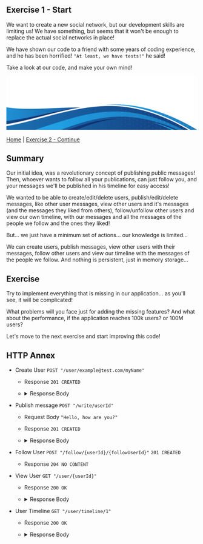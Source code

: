 ## Exercise 1 - Start

We want to create a new social network, but our development skills are limiting us! We have something, but seems that it won't be enough to
replace the actual social networks in place!

We have shown our code to a friend with some years of coding experience, and he has been horrified! `"At least, we have tests!"` he said!

Take a look at our code, and make your own mind!

<kbd> <img src="exercise_1_header.png" /> </kbd>

[Home](../README.md) | [Exercise 2 - Continue](exercise-2.md)

## Summary

Our initial idea, was a revolutionary concept of publishing public messages! Then, whoever wants to follow all your publications, can just
follow you, and your messages we'll be published in his timeline for easy access!

We wanted to be able to create/edit/delete users, publish/edit/delete messages, like other user messages, view other users and it's
messages (and the messages they liked from others), follow/unfollow other users and view our own timeline, with our messages and all the
messages of the people we follow and the ones they liked!

But... we just have a minimum set of actions... our knowledge is limited...

We can create users, publish messages, view other users with their messages, follow other users and view our timeline with the messages of
the people we follow. And nothing is persistent, just in memory storage...

## Exercise

Try to implement everything that is missing in our application... as you'll see, it will be complicated!

What problems will you face just for adding the missing features? And what about the performance, if the application reaches 100k users? or
100M users?

Let's move to the next exercise and start improving this code!

## HTTP Annex

- Create User `POST "/user/example@test.com/myName"`
  - Response `201 CREATED`
  - <details><summary>Response Body</summary>

    ```json
    {
      "id": 1,
      "email": "example@test.com",
      "name": "myName"
    }
    ```
    </details>

- Publish message `POST "/write/userId"`
  - Request Body `"Hello, how are you?"`
  - Response `201 CREATED`
  - <details><summary>Response Body</summary>

    ```json
    {
      "id": 1,
      "user": "myName",
      "userId": 1,
      "message": "Hello, how are you?",
      "date": "$date"
    }
    ```
    </details>

- Follow User `POST "/follow/{userId}/{followUserId}"` `201 CREATED`
    - Response `204 NO CONTENT`

- View User `GET "/user/{userId}"`
    - Response `200 OK`
    - <details><summary>Response Body</summary>

      ```json
      {
        "id": 1,
        "email": "example@test.com",
        "name": "myName",
        "messages": [
          {
            "date": "$date",
            "id": 1,
            "message": "Hello, how are you?",
            "user": "myName",
            "userId": 1
          }
        ],
        "follows": [
          {
            "id": "2",
            "name": "anotherName"
          }
        ]
      }
      ```
    </details>

- User Timeline `GET "/user/timeline/1"`
  - Response `200 OK`
  - <details><summary>Response Body</summary>
  
    ```json
    {
      "id": 1,
      "email": "example@test.com",
      "name": "myName",
      "messages": [
        {
          "date": "$dateMsg2",
          "id": 2,
          "message": "I'm fine thanks!",
          "user": "anotherName",
          "userId": 2
        },
        {
          "date": "$dateMsg1",
          "id": 1,
          "message": "Hello, how are you?",
          "user": "myName",
          "userId": 1
        }
      ]
    }
    ```
    </details>
